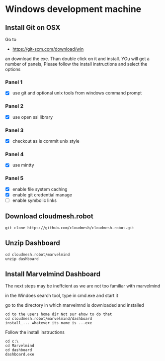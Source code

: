 # Windows development machine

## Install Git on OSX

Go to 

* https://git-scm.com/download/win

an download the exe. Than double click on it and install. YOu will get a number of panels, Please follow the install instructions and select the options

### Panel 1

* [x] use git and optional unix tools from windows command prompt

### Panel 2

* [x] use open ssl library

### Panel 3

* [x] checkout as is commit unix style

### Panel 4 

* [x] use mintty

### Panel 5 

* [x] enable file system caching
* [x] enable git credential manage
* [ ] enable symbolic links

## Download cloudmesh.robot

	git clone https://github.com/cloudmesh/cloudmesh.robot.git

## Unzip Dashboard

	cd cloudmesh.robot/marvelmind
	unzip dashboard

## Install Marvelmind Dashboard

The next steps may be ineffcient as we are not too familiar with marvelmind

in the Windoes search tool, type in cmd.exe and start it

go to the directory in which marvelmnd is downloaded and installed

	cd to the users home dir Not sur ehow to do that
	cd cloudmesh.robot/marvelmind/dashboard
	install_... whatever its name is ...exe

Follow the install instructions

	cd c:\
	cd Marvelmind
	cd dashboard
	dashboard.exe
	


